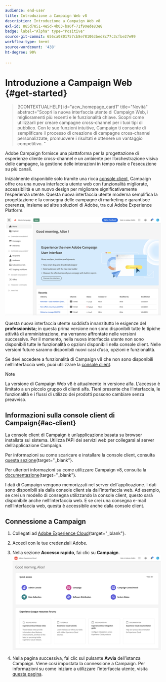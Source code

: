 ```yaml
---
audience: end-user
title: Introduzione a Campaign Web v8
description: Introduzione a Campaign Web v8
exl-id: 885d7851-4e5d-4b03-ba6f-71f90ede83e8
badge: label="Alpha" type="Positive"
source-git-commit: 656ca0801757cb8e781063bed8c77c3cfbe27e99
workflow-type: tm+mt
source-wordcount: '438'
ht-degree: 90%

---
```


# Introduzione a Campaign Web  {#get-started}

>[!CONTEXTUALHELP]
>id="acw_homepage_card1"
>title="Novità"
>abstract="Scopri la nuova interfaccia utente di Campaign Web, i miglioramenti più recenti e le funzionalità chiave. Scopri come utilizzarli per creare campagne cross-channel per i tuoi tipi di pubblico. Con le sue funzioni intuitive, Campaign ti consente di semplificare il processo di creazione di campagne cross-channel personalizzate, promuovere i risultati e ottenere un vantaggio competitivo. "



Adobe Campaign fornisce una piattaforma per la progettazione di esperienze cliente cross-channel e un ambiente per l’orchestrazione visiva delle campagne, la gestione delle interazioni in tempo reale e l’esecuzione su più canali.

Inizialmente disponibile solo tramite una ricca [console client](#ac-client), Campaign offre ora una nuova interfaccia utente web con funzionalità migliorate, accessibilità e un nuovo design per migliorare significativamente l’esperienza utente. Questa nuova interfaccia utente moderna semplifica la progettazione e la consegna delle campagne di marketing e garantisce coerenza, insieme ad altre soluzioni di Adobe, tra cui Adobe Experience Platform.

![](assets/home.png)

Questa nuova interfaccia utente soddisfa innanzitutto le esigenze del **professionista**; in questa prima versione non sono disponibili tutte le tipiche attività di amministrazione, ma verranno affrontate nelle versioni successive. Per il momento, nella nuova interfaccia utente non sono disponibili tutte le funzionalità o opzioni disponibili nella console client. Nelle versioni future saranno disponibili nuovi casi d’uso, opzioni e funzionalità.

Se devi accedere a funzionalità di Campaign v8 che non sono disponibili nell’interfaccia web, puoi utilizzare la [console client](#ac-client).


>[!NOTE]
>
>La versione di Campaign Web v8 è attualmente in versione alfa. L‘accesso è limitato a un piccolo gruppo di clienti alfa. Tieni presente che l’interfaccia, le funzionalità e i flussi di utilizzo dei prodotti possono cambiare senza preavviso.

## Informazioni sulla console client di Campaign{#ac-client}

La console client di Campaign è un’applicazione basata su browser installata sul sistema. Utilizza l’API dei servizi web per collegarsi al server dell’applicazione Campaign.

Per informazioni su come scaricare e installare la console client, consulta [questa sezione](https://experienceleague.adobe.com/docs/campaign/campaign-v8/new/connect.html?lang=it){target="_blank"}.

Per ulteriori informazioni su come utilizzare Campaign v8, consulta la [documentazione](https://experienceleague.adobe.com/docs/campaign/campaign-v8/campaign-home.html?lang=it){target="_blank"}.

I dati di Campaign vengono memorizzati nel server dell’applicazione. I dati sono disponibili sia dalla console client sia dall’interfaccia web. Ad esempio, se crei un modello di consegna utilizzando la console client, questo sarà disponibile anche nell’interfaccia web. E se crei una consegna e-mail nell’interfaccia web, questa è accessibile anche dalla console client.

## Connessione a Campaign


1. Collegati ad [Adobe Experience Cloud](http://experience.adobe.com){target="_blank"}.
1. Accedi con le tue credenziali Adobe.
1. Nella sezione **Accesso rapido**, fai clic su **Campaign**.
   ![](assets/connect.png)

1. Nella pagina successiva, fai clic sul pulsante **Avvia** dell’istanza Campaign.
Viene così impostata la connessione a Campaign. Per informazioni su come iniziare a utilizzare l’interfaccia utente, visita [questa pagina](user-interface.md).

<!--
-> experience cloud home: "Campaign" -> home campaign v8
-> or Campaign v8 web if direct URL
-->


